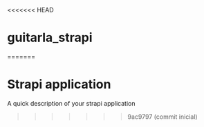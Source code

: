 <<<<<<< HEAD
# guitarla_strapi
=======
# Strapi application

A quick description of your strapi application
>>>>>>> 9ac9797 (commit inicial)
